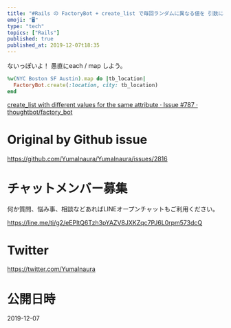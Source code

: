 ```yaml
---
title: "#Rails の FactoryBot + create_list で毎回ランダムに異なる値を 引数に与える方法は？"
emoji: "🖥"
type: "tech"
topics: ["Rails"]
published: true
published_at: 2019-12-07t18:35
---
```


ないっぽいよ！ 愚直にeach  / map しよう。

```rb
%w(NYC Boston SF Austin).map do |tb_location|
  FactoryBot.create(:location, city: tb_location)
end
```

[create_list with different values for the same attribute · Issue #787 · thoughtbot/factory_bot](https://github.com/thoughtbot/factory_bot/issues/787)

# Original by Github issue

https://github.com/YumaInaura/YumaInaura/issues/2816








<!-- Update From Qiita API -->

# チャットメンバー募集


何か質問、悩み事、相談などあればLINEオープンチャットもご利用ください。

https://line.me/ti/g2/eEPltQ6Tzh3pYAZV8JXKZqc7PJ6L0rpm573dcQ





# Twitter


https://twitter.com/YumaInaura


<!-- Update From Qiita API -->



# 公開日時

2019-12-07
